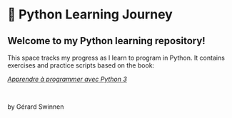 <h1>📘 Python Learning Journey</h1>
<h2>Welcome to my Python learning repository!</h2>

<p>This space tracks my progress as I learn to program in Python. It contains exercises and practice scripts based on the book:</p>

<p><a href="https://inforef.be/swi/download/apprendre_python3_5.pdf" target="_blank"><em>Apprendre à programmer avec Python 3</em></a></p>
<br>

<p>by Gérard Swinnen</p>
